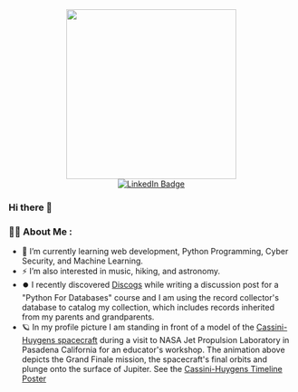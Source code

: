 <div id="header" align="center">
  <img src="https://media.giphy.com/media/QHV8soFvrWCSk/giphy.gif" width="300"/>
</div>

<div id="badges" align="center">
  <a href="https://www.linkedin.com/in/sciwalker">
    <img src="https://img.shields.io/badge/LinkedIn-blue?style=for-the-badge&logo=linkedin&logoColor=white" alt="LinkedIn Badge"/>
  </a>
  
</div>
<div id="views" align="center">
  <img src="https://komarev.com/ghpvc/?username=sciwalk&style=flat-square&color=blue" alt=""/>
</div>


### Hi there 👋

<!--
**sciwalk/sciwalk** is a ✨ _special_ ✨ repository because its `README.md` (this file) appears on your GitHub profile.

Here are some ideas to get you started:

### :man_technologist: About Me :
- 🔭 I’m currently working on ...
- 🌱 I’m currently learning web development, Python Programming, Cyber Security, and Machine Learning
- 👯 I’m looking to collaborate on ...
- 🤔 I’m looking for help with ...
- 💬 Ask me about ...
- 📫 How to reach me: ...
- 😄 Pronouns: ...
- ⚡ Fun fact: ...

-->
### :man_technologist: About Me :
- 🌱 I’m currently learning web development, Python Programming, Cyber Security, and Machine Learning.
- :zap: I’m also interested in music, hiking, and astronomy.
- ⏺️  I recently discovered [Discogs](https://www.discogs.com) while writing a discussion post for a "Python For Databases" course and I am using the record collector's database to catalog my collection, which includes records inherited from my parents and grandparents.
- 🪐  In my profile picture I am standing in front of a model of the [Cassini-Huygens spacecraft](https://www.jpl.nasa.gov/missions/cassini-huygens) during a visit to NASA Jet Propulsion Laboratory in Pasadena California for an educator's workshop. The animation above depicts the Grand Finale mission, the spacecraft's final orbits and plunge onto the surface of Jupiter. See the [Cassini-Huygens Timeline Poster](https://solarsystem.nasa.gov/resources/15646/cassinis-timeline-poster/)
